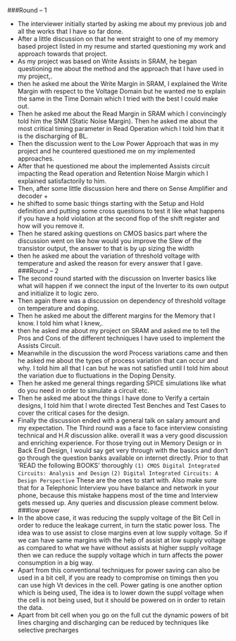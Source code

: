 ###Round – 1
+ The interviewer initially started by asking me about my previous job and all the works that I have so far done. 
+ After a little discussion on that he went straight to one of my memory based project listed in my resume and started questioning my work and approach towards that project. 
+ As my project was based on Write Assists in SRAM, he began questioning me about the method and the approach that I have used in my project,.
+ then he asked me about the Write Margin in SRAM, I explained the Write Margin with respect to the Voltage Domain but he wanted me to explain the same in the Time Domain which I tried with the best I could make out. 
+ Then he asked me about the Read Margin in SRAM which I convincingly told him the SNM (Static Noise Margin). Then he asked me about the most critical timing parameter in Read Operation which I told him that it is the discharging of BL. 
+ Then the discussion went to the Low Power Approach that was in my project and he countered questioned me on my implemented approaches. 
+ After that he questioned me about the implemented Assists circuit impacting the Read operation and Retention Noise Margin which I explained satisfactorily to him.
+ Then, after some little discussion here and there on Sense Amplifier and decoder +
+ he shifted to some basic things starting with the Setup and Hold definition and putting some cross questions to test it like what happens if you have a hold violation at the second flop of the shift register and how will you remove it. 
+ Then he stared asking questions on CMOS basics part where the discussion went on like how would you improve the Slew of the transistor output, the answer to that is by up sizing the width 
+ then he asked me about the variation of threshold voltage with temperature and asked the reason for every answer that I gave. 
###Round – 2
+ The second round started with the discussion on Inverter basics like what will happen if we connect the input of the Inverter to its own output and initialize it to logic zero.
+  Then again there was a discussion on dependency of threshold voltage on temperature and doping. 
+  Then he asked me about the different margins for the Memory that I know. I told him what I knew,.
+  then he asked me about my project on SRAM and asked me to tell the Pros and Cons of the different techniques I have used to implement the Assists Circuit. 
+  Meanwhile in the discussion the word Process variations came and then he asked me about the types of process variation that can occur and why. I told him all that I can but he was not satisfied until I told him about the variation due to fluctuations in the Doping Density. 
+  Then he asked me general things regarding SPICE simulations like what do you need in order to simulate a circuit etc. 
+  Then he asked me about the things I have done to Verify a certain designs, I told him that I wrote directed Test Benches and Test Cases to cover the critical cases for the design.
+ Finally the discussion ended with a general talk on salary amount and my expectation. The Third round was a face to face interview consisting technical and H.R discussion alike.
overall it was a very good discussion and enriching experience. For those trying out in Memory Design or in Back End Design, I would say get very through with the basics and don’t go through the question banks available on internet directly. Prior to that ‘READ the following BOOKS’ thoroughly
	`(1) CMOS Digital Integrated Circuits: Analysis and Design`
	`(2) Digital Integrated Circuits: A Design Perspective`
These are the ones to start with.
Also make sure that for a Telephonic Interview you have balance and network in your phone, because this mistake happens most of the time and Interview gets messed up. Any queries and discussion please comment below.
###low power
+ In the above case, it was reducing the supply voltage of the Bit Cell in order to reduce the leakage current, in turn the static power loss. The idea was to use assist to close margins even at low supply voltage. So if we can have same margins with the help of assist at low supply voltage as compared to what we have without assists at higher supply voltage then we can reduce the supply voltage which in turn affects the power consumption in a big way. 
+ Apart from this conventional techniques for power saving can also be used in a bit cell, if you are ready to compromise on timings then you can use high Vt devices in the cell. Power gating is one another option which is being used, The idea is to lower down the suppl voltage when the cell is not being used, but it should be powered on in order to retain the data.
+  Apart from bit cell when you go on the full cut the dynamic powers of bit lines charging and discharging can be reduced by techniques like selective precharges